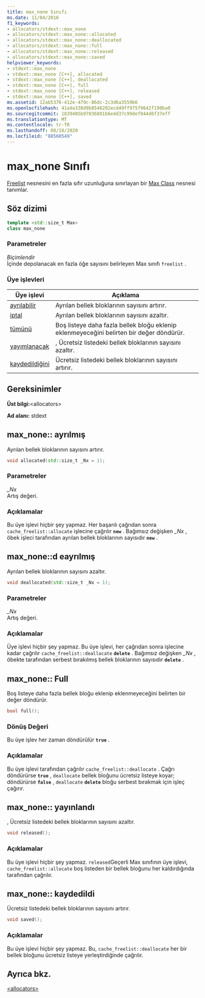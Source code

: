 ```yaml
---
title: max_none Sınıfı
ms.date: 11/04/2016
f1_keywords:
- allocators/stdext::max_none
- allocators/stdext::max_none::allocated
- allocators/stdext::max_none::deallocated
- allocators/stdext::max_none::full
- allocators/stdext::max_none::released
- allocators/stdext::max_none::saved
helpviewer_keywords:
- stdext::max_none
- stdext::max_none [C++], allocated
- stdext::max_none [C++], deallocated
- stdext::max_none [C++], full
- stdext::max_none [C++], released
- stdext::max_none [C++], saved
ms.assetid: 12ab5376-412e-479c-86dc-2c3d6a3559b6
ms.openlocfilehash: 41ada338d9b8546202ecd49ff975f9642f190ba0
ms.sourcegitcommit: 1839405b97036891b6e4d37c99def044d6f37eff
ms.translationtype: MT
ms.contentlocale: tr-TR
ms.lasthandoff: 08/18/2020
ms.locfileid: "88560549"
---
```

# <a name="max_none-class"></a>max_none Sınıfı

[Freelist](../standard-library/freelist-class.md) nesnesini en fazla sıfır uzunluğuna sınırlayan bir [Max Class](../standard-library/allocators-header.md) nesnesi tanımlar.

## <a name="syntax"></a>Söz dizimi

```cpp
template <std::size_t Max>
class max_none
```

### <a name="parameters"></a>Parametreler

*Biçimlendir*\
İçinde depolanacak en fazla öğe sayısını belirleyen Max sınıfı `freelist` .

### <a name="member-functions"></a>Üye işlevleri

|Üye işlevi|Açıklama|
|-|-|
|[ayrılabilir](#allocated)|Ayrılan bellek bloklarının sayısını artırır.|
|[iptal](#deallocated)|Ayrılan bellek bloklarının sayısını azaltır.|
|[tümünü](#full)|Boş listeye daha fazla bellek bloğu eklenip eklenmeyeceğini belirten bir değer döndürür.|
|[yayımlanacak](#released)|, Ücretsiz listedeki bellek bloklarının sayısını azaltır.|
|[kaydedildiğini](#saved)|Ücretsiz listedeki bellek bloklarının sayısını artırır.|

## <a name="requirements"></a>Gereksinimler

**Üst bilgi:**\<allocators>

**Ad alanı:** stdext

## <a name="max_noneallocated"></a><a name="allocated"></a> max_none:: ayrılmış

Ayrılan bellek bloklarının sayısını artırır.

```cpp
void allocated(std::size_t _Nx = 1);
```

### <a name="parameters"></a>Parametreler

*_Nx*\
Artış değeri.

### <a name="remarks"></a>Açıklamalar

Bu üye işlevi hiçbir şey yapmaz. Her başarılı çağrıdan sonra `cache_freelist::allocate` işlecine çağrılır **`new`** . Bağımsız değişken *_Nx* , öbek işleci tarafından ayrılan bellek bloklarının sayısıdır **`new`** .

## <a name="max_nonedeallocated"></a><a name="deallocated"></a> max_none::d eayrılmış

Ayrılan bellek bloklarının sayısını azaltır.

```cpp
void deallocated(std::size_t _Nx = 1);
```

### <a name="parameters"></a>Parametreler

*_Nx*\
Artış değeri.

### <a name="remarks"></a>Açıklamalar

Üye işlevi hiçbir şey yapmaz. Bu üye işlevi, her çağrıdan sonra işlecine kadar çağrılır `cache_freelist::deallocate` **`delete`** . Bağımsız değişken *_Nx* , öbekte tarafından serbest bırakılmış bellek bloklarının sayısıdır **`delete`** .

## <a name="max_nonefull"></a><a name="full"></a> max_none:: Full

Boş listeye daha fazla bellek bloğu eklenip eklenmeyeceğini belirten bir değer döndürür.

```cpp
bool full();
```

### <a name="return-value"></a>Dönüş Değeri

Bu üye işlev her zaman döndürülür **`true`** .

### <a name="remarks"></a>Açıklamalar

Bu üye işlevi tarafından çağrılır `cache_freelist::deallocate` . Çağrı döndürürse **`true`** , `deallocate` bellek bloğunu ücretsiz listeye koyar; döndürürse **`false`** , `deallocate` **`delete`** bloğu serbest bırakmak için işleç çağırır.

## <a name="max_nonereleased"></a><a name="released"></a> max_none:: yayınlandı

, Ücretsiz listedeki bellek bloklarının sayısını azaltır.

```cpp
void released();
```

### <a name="remarks"></a>Açıklamalar

Bu üye işlevi hiçbir şey yapmaz. `released`Geçerli Max sınıfının üye işlevi, `cache_freelist::allocate` boş listeden bir bellek bloğunu her kaldırdığında tarafından çağrılır.

## <a name="max_nonesaved"></a><a name="saved"></a> max_none:: kaydedildi

Ücretsiz listedeki bellek bloklarının sayısını artırır.

```cpp
void saved();
```

### <a name="remarks"></a>Açıklamalar

Bu üye işlevi hiçbir şey yapmaz. Bu, `cache_freelist::deallocate` her bir bellek bloğunu ücretsiz listeye yerleştirdiğinde çağrılır.

## <a name="see-also"></a>Ayrıca bkz.

[\<allocators>](../standard-library/allocators-header.md)
